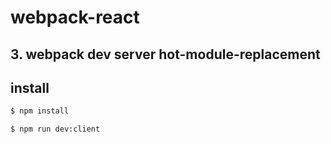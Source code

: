 # webpack-react

## 3. webpack dev server  hot-module-replacement

## install

```bash
$ npm install
```

```bash
$ npm run dev:client
```


